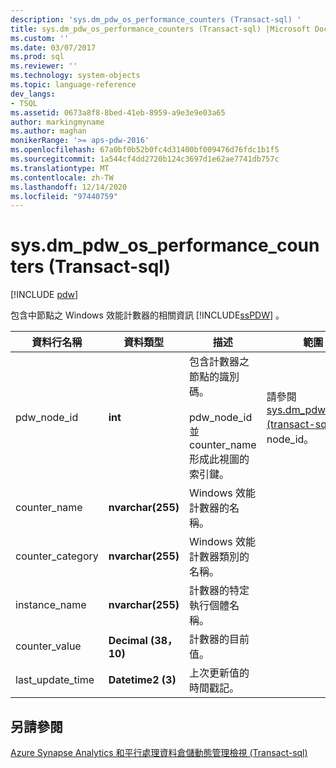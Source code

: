 ```yaml
---
description: 'sys.dm_pdw_os_performance_counters (Transact-sql) '
title: sys.dm_pdw_os_performance_counters (Transact-sql) |Microsoft Docs
ms.custom: ''
ms.date: 03/07/2017
ms.prod: sql
ms.reviewer: ''
ms.technology: system-objects
ms.topic: language-reference
dev_langs:
- TSQL
ms.assetid: 0673a8f8-8bed-41eb-8959-a9e3e9e03a65
author: markingmyname
ms.author: maghan
monikerRange: '>= aps-pdw-2016'
ms.openlocfilehash: 67a0bf0b52b0fc4d31400bf009476d76fdc1b1f5
ms.sourcegitcommit: 1a544cf4dd2720b124c3697d1e62ae7741db757c
ms.translationtype: MT
ms.contentlocale: zh-TW
ms.lasthandoff: 12/14/2020
ms.locfileid: "97440759"
---
```

# <a name="sysdm_pdw_os_performance_counters-transact-sql"></a>sys.dm_pdw_os_performance_counters (Transact-sql) 
[!INCLUDE [pdw](../../includes/applies-to-version/pdw.md)]

  包含中節點之 Windows 效能計數器的相關資訊 [!INCLUDE[ssPDW](../../includes/sspdw-md.md)] 。  
  
|資料行名稱|資料類型|描述|範圍|  
|-----------------|---------------|-----------------|-----------|  
|pdw_node_id|**int**|包含計數器之節點的識別碼。<br /><br /> pdw_node_id 並 counter_name 形成此視圖的索引鍵。|請參閱 [sys.dm_pdw_nodes &#40;transact-sql&#41;](../../relational-databases/system-dynamic-management-views/sys-dm-pdw-nodes-transact-sql.md)中的 node_id。|  
|counter_name|**nvarchar(255)**|Windows 效能計數器的名稱。||  
|counter_category|**nvarchar(255)**|Windows 效能計數器類別的名稱。||  
|instance_name|**nvarchar(255)**|計數器的特定執行個體名稱。||  
|counter_value|**Decimal (38，10)**|計數器的目前值。||  
|last_update_time|**Datetime2 (3)**|上次更新值的時間戳記。||  
  
## <a name="see-also"></a>另請參閱  
 [Azure Synapse Analytics 和平行處理資料倉儲動態管理檢視 &#40;Transact-sql&#41;](../../relational-databases/system-dynamic-management-views/sql-and-parallel-data-warehouse-dynamic-management-views.md)  
  
  
